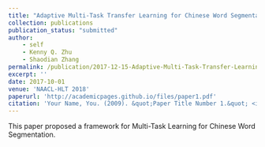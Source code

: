 ```yaml
---
title: "Adaptive Multi-Task Transfer Learning for Chinese Word Segmentation in Medical Text"
collection: publications
publication_status: "submitted"
author:
    - self
    - Kenny Q. Zhu
    - Shaodian Zhang
permalink: /publication/2017-12-15-Adaptive-Multi-Task-Transfer-Learning-For-Chinese-Word-Segmentation-In-Medical-Text
excerpt: ''
date: 2017-10-01
venue: 'NAACL-HLT 2018'
paperurl: 'http://academicpages.github.io/files/paper1.pdf'
citation: 'Your Name, You. (2009). &quot;Paper Title Number 1.&quot; <i>Journal 1</i>. 1(1).'
---
```


This paper proposed a framework for Multi-Task Learning for Chinese Word Segmentation.